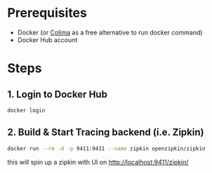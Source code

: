 # Prerequisites

- Docker (or [Colima](https://github.com/abiosoft/colima) as a free alternative to run docker command)
- Docker Hub account

# Steps
## 1. Login to Docker Hub
```bash
docker login
```
## 2. Build & Start Tracing backend (i.e. Zipkin)
```bash
docker run --rm -d -p 9411:9411 --name zipkin openzipkin/zipkin
```
this will spin up a zipkin with UI on 
[http://localhost:9411/zipkin/](http://localhost:9411/zipkin/)
